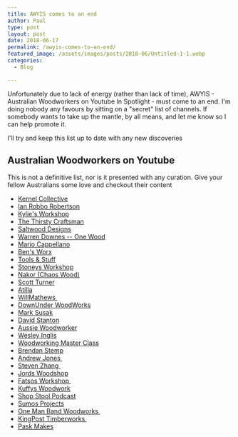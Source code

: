 ```yaml
---
title: AWYIS comes to an end
author: Paul
type: post
layout: post
date: 2018-06-17
permalink: /awyis-comes-to-an-end/
featured_image: /assets/images/posts/2018-06/Untitled-1-1.webp
categories:
  - Blog

---
```

Unfortunately due to lack of energy (rather than lack of time), AWYIS - Australian Woodworkers on Youtube In Spotlight - must come to an end. I'm doing nobody any favours by sitting on a "secret" list of channels. If somebody wants to take up the mantle, by all means, and let me know so I can help promote it.

I'll try and keep this list up to date with any new discoveries

## Australian Woodworkers on Youtube

This is not a definitive list, nor is it presented with any curation. Give your fellow Australians some love and checkout their content

  * [Kernel Collective][1]
  * [Ian Robbo Robertson][2]
  * [Kylie's Workshop][3]
  * [The Thirsty Craftsman][4]
  * [Saltwood Designs][5]
  * [Warren Downes -- One Wood][6]
  * [Mario Cappellano][7]
  * [Ben's Worx][8]
  * [Tools & Stuff][9]
  * [Stoneys Workshop][10]
  * [Nakor (Chaos Wood)][11]
  * [Scott Turner][12]
  * [Atilla][13]
  * [WillMathews ][14]
  * [DownUnder WoodWorks][15]
  * [Mark Susak][16]
  * [David Stanton][17]
  * [Aussie Woodworker][18]
  * [Wesley Inglis][19]
  * [Woodworking Master Class][20]
  * [Brendan Stemp][21]
  * [Andrew Jones ][22]
  * [Steven Zhang ][23]
  * [Jords Woodshop][24]
  * [Fatsos Workshop ][25]
  * [Kuffys Woodwork][26]
  * [Shop Stool Podcast][27]
  * [Sumos Projects][28]
  * [One Man Band Woodworks ][29]
  * [KingPost Timberworks ][30]
  * [Pask Makes][31]

&nbsp;

 [1]: https://www.youtube.com/channel/UCersNHssFiB4GpXx6mk4eGw/
 [2]: https://www.youtube.com/channel/UCeV9fORSV0QAc-25uxshDPw
 [3]: https://www.youtube.com/channel/UC6AWy14qjLZxJiRIEUkry5Q
 [4]: https://www.youtube.com/watch?v=drI_D4qCUmo
 [5]: https://www.youtube.com/channel/UCXbL6p8e11OxVwdP1LFzokw
 [6]: https://www.youtube.com/user/onewoodtools
 [7]: https://www.youtube.com/channel/UCxyQUiYGIJnaIrrxzlw7OEA
 [8]: https://www.youtube.com/user/isbenny69
 [9]: https://www.youtube.com/channel/UCM8rp6_PEZXJRUBDL6yoK5g/
 [10]: https://www.youtube.com/channel/UCCub5MD1vq5QpH2IMEKtA5g
 [11]: https://www.youtube.com/channel/UCzEfRR6qXO2-N4SHvkwi_Zw
 [12]: https://www.youtube.com/user/Mrkeepontrying/
 [13]: https://www.youtube.com/channel/UCqlxninly36tFP-cXwJI7IQ
 [14]: https://www.youtube.com/channel/UCh9J-RX5wpjjJdYZ3WVkrYg
 [15]: https://www.youtube.com/channel/UCZ7uSemDTc5xEotSYMmkKEw
 [16]: https://www.youtube.com/channel/UC4V3C5k4hNG5rhABB3JhsIQ
 [17]: https://www.youtube.com/user/Davesbuildtips
 [18]: https://www.youtube.com/channel/UC9OlGceLf3XqsEmwgEssBYA/
 [19]: https://www.youtube.com/user/W3SL3Y161
 [20]: https://www.youtube.com/user/woodmasterclass
 [21]: https://www.youtube.com/user/BrendanStemp
 [22]: https://www.youtube.com/user/andii1701
 [23]: https://www.youtube.com/channel/UCdx6kU6uY8qpNQPPd900c9A/featured
 [24]: https://www.youtube.com/user/JordsWoodShop
 [25]: https://www.youtube.com/channel/UCm-pneLKLC8Q78waG-DRBRg
 [26]: https://www.youtube.com/channel/UCtER3LFDf4u7Yfau76JGs3g
 [27]: https://www.youtube.com/channel/UC6-SoUW6eeLV2R3aMYu10yA
 [28]: https://www.youtube.com/channel/UC-tXch2Ewt_G9wWBQuIoo3Q
 [29]: https://www.youtube.com/channel/UCh3thewx0LoiSM9HeOZ3zGQ
 [30]: https://www.youtube.com/channel/UCMwkFVvmhR6JmDgdWkio2kA
 [31]: https://www.youtube.com/channel/UCNyGbxoEo6CQvaRVEvItxkA